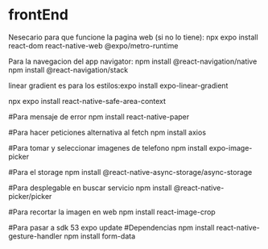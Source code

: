 # frontEnd

Nesecario para que funcione la pagina web (si no lo tiene): npx expo install react-dom react-native-web @expo/metro-runtime

Para la navegacion del app navigator: npm install @react-navigation/native
npm install @react-navigation/stack

linear gradient es para  los estilos:expo install expo-linear-gradient

npx expo install react-native-safe-area-context

#Para mensaje de error
npm install react-native-paper

#Para hacer peticiones alternativa al fetch
npm install axios

#Para tomar y seleccionar imagenes de telefono
 npm install expo-image-picker

#Para el storage
 npm install @react-native-async-storage/async-storage

 #Para desplegable en buscar servicio
npm install @react-native-picker/picker

#Para recortar la imagen en web
 npm install react-image-crop

 #Para pasar a sdk 53
 expo update
#Dependencias
 npm install react-native-gesture-handler
 npm install form-data